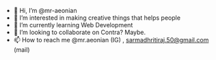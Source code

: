 - 👋 Hi, I’m @mr-aeonian
- 👀 I’m interested in making creative things that helps people
- 🌱 I’m currently learning Web Development
- 💞️ I’m looking to collaborate on Contra? Maybe.
- 📫 How to reach me @mr.aeonian (IG) , sarmadhritiraj.50@gmail.com (mail)

<!---
mr-aeonian/mr-aeonian is a ✨ special ✨ repository because its `README.md` (this file) appears on your GitHub profile.
You can click the Preview link to take a look at your changes.
--->
